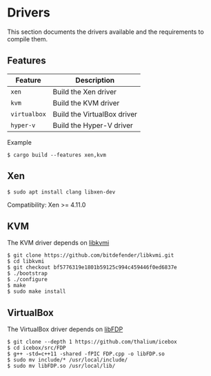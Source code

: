 # Drivers

This section documents the drivers available and the requirements to compile them.

## Features

| Feature       | Description                 |
|--------------|-----------------------------|
| `xen`        | Build the Xen driver        |
| `kvm`        | Build the KVM driver        |
| `virtualbox` | Build the VirtualBox driver |
| `hyper-v`    | Build the Hyper-V driver    |

Example
~~~
$ cargo build --features xen,kvm
~~~

## Xen

~~~
$ sudo apt install clang libxen-dev
~~~

Compatibility: Xen >= 4.11.0

## KVM

The KVM driver depends on [libkvmi](https://github.com/bitdefender/libkvmi)

~~~
$ git clone https://github.com/bitdefender/libkvmi.git
$ cd libkvmi
$ git checkout bf5776319e1801b59125c994c459446f0ed6837e
$ ./bootstrap
$ ./configure
$ make
$ sudo make install
~~~

## VirtualBox

The VirtualBox driver depends on [libFDP](https://github.com/thalium/icebox/tree/master/src/FDP)

~~~
$ git clone --depth 1 https://github.com/thalium/icebox
$ cd icebox/src/FDP
$ g++ -std=c++11 -shared -fPIC FDP.cpp -o libFDP.so
$ sudo mv include/* /usr/local/include/
$ sudo mv libFDP.so /usr/local/lib/
~~~